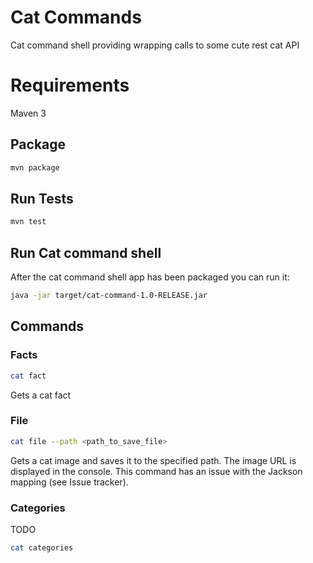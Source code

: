 # Cat Commands
Cat command shell providing wrapping calls to some cute rest cat API

# Requirements
Maven 3

## Package

```bash
mvn package
```

## Run Tests

```bash
mvn test
```

## Run Cat command shell
After the cat command shell app has been packaged you can run it:

```bash
java -jar target/cat-command-1.0-RELEASE.jar
```

## Commands

### Facts
```bash
cat fact
```
Gets a cat fact

### File
```bash
cat file --path <path_to_save_file>
```
Gets a cat image and saves it to the specified path. The image URL is displayed in the console.
This command has an issue with the Jackson mapping (see Issue tracker).

### Categories
TODO
```bash
cat categories
```


